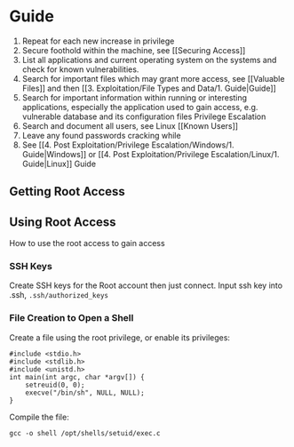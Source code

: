 # Guide

1. Repeat for each new increase in privilege 
2. Secure foothold within the machine, see [[Securing Access]]
3. List all applications and current operating system on the systems and check for known vulnerabilities.
4. Search for important files which may grant more access, see [[Valuable Files]] and then [[3. Exploitation/File Types and Data/1. Guide|Guide]]
5. Search for important information within running or interesting applications, especially the application used to gain access, e.g. vulnerable database and its configuration files Privilege Escalation
6. Search and document all users, see Linux [[Known Users]]
7. Leave any found passwords cracking while 
8. See [[4. Post Exploitation/Privilege Escalation/Windows/1. Guide|Windows]] or [[4. Post Exploitation/Privilege Escalation/Linux/1. Guide|Linux]] Guide

## Getting Root Access


## Using Root Access

How to use the root access to gain access

### SSH Keys

Create SSH keys for the Root account then just connect.
Input ssh key into .ssh, `.ssh/authorized_keys`

### File Creation to Open a Shell

Create a file using the root privilege, or enable its privileges:

```
#include <stdio.h>
#include <stdlib.h>
#include <unistd.h>
int main(int argc, char *argv[]) {
	setreuid(0, 0);
	execve("/bin/sh", NULL, NULL); 
}
```

Compile the file:

```
gcc -o shell /opt/shells/setuid/exec.c
```
